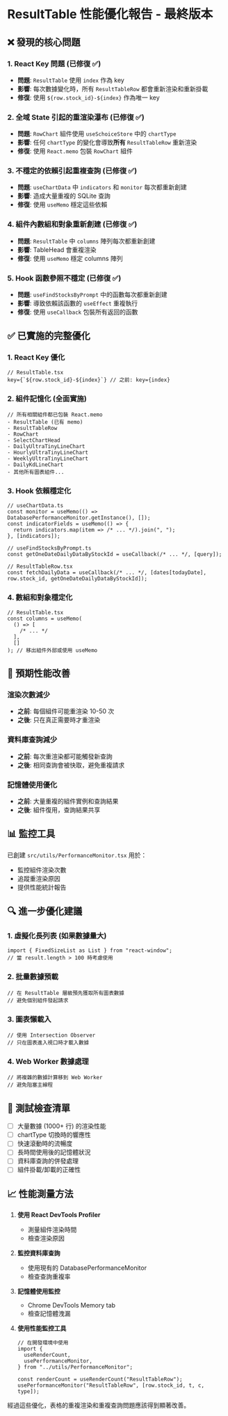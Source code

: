# ResultTable 性能優化報告 - 最終版本

## ❌ 發現的核心問題

### 1. **React Key 問題** (已修復 ✅)

- **問題**: `ResultTable` 使用 `index` 作為 key
- **影響**: 每次數據變化時，所有 `ResultTableRow` 都會重新渲染和重新掛載
- **修復**: 使用 `${row.stock_id}-${index}` 作為唯一 key

### 2. **全域 State 引起的重渲染瀑布** (已修復 ✅)

- **問題**: `RowChart` 組件使用 `useSchoiceStore` 中的 `chartType`
- **影響**: 任何 `chartType` 的變化會導致**所有** `ResultTableRow` 重新渲染
- **修復**: 使用 `React.memo` 包裝 `RowChart` 組件

### 3. **不穩定的依賴引起重複查詢** (已修復 ✅)

- **問題**: `useChartData` 中 `indicators` 和 `monitor` 每次都重新創建
- **影響**: 造成大量重複的 SQLite 查詢
- **修復**: 使用 `useMemo` 穩定這些依賴

### 4. **組件內數組和對象重新創建** (已修復 ✅)

- **問題**: `ResultTable` 中 `columns` 陣列每次都重新創建
- **影響**: TableHead 會重複渲染
- **修復**: 使用 `useMemo` 穩定 columns 陣列

### 5. **Hook 函數參照不穩定** (已修復 ✅)

- **問題**: `useFindStocksByPrompt` 中的函數每次都重新創建
- **影響**: 導致依賴該函數的 `useEffect` 重複執行
- **修復**: 使用 `useCallback` 包裝所有返回的函數

## ✅ 已實施的完整優化

### 1. React Key 優化

```tsx
// ResultTable.tsx
key={`${row.stock_id}-${index}`} // 之前: key={index}
```

### 2. 組件記憶化 (全面實施)

```tsx
// 所有相關組件都已包裝 React.memo
- ResultTable (已有 memo)
- ResultTableRow
- RowChart
- SelectChartHead
- DailyUltraTinyLineChart
- HourlyUltraTinyLineChart
- WeeklyUltraTinyLineChart
- DailyKdLineChart
- 其他所有圖表組件...
```

### 3. Hook 依賴穩定化

```tsx
// useChartData.ts
const monitor = useMemo(() => DatabasePerformanceMonitor.getInstance(), []);
const indicatorFields = useMemo(() => {
  return indicators.map(item => /* ... */).join(", ");
}, [indicators]);

// useFindStocksByPrompt.ts
const getOneDateDailyDataByStockId = useCallback(/* ... */, [query]);

// ResultTableRow.tsx
const fetchDailyData = useCallback(/* ... */, [dates[todayDate], row.stock_id, getOneDateDailyDataByStockId]);
```

### 4. 數組和對象穩定化

```tsx
// ResultTable.tsx
const columns = useMemo(
  () => [
    /* ... */
  ],
  []
); // 移出組件外部或使用 useMemo
```

## 🚀 **預期性能改善**

### 渲染次數減少

- **之前**: 每個組件可能重渲染 10-50 次
- **之後**: 只在真正需要時才重渲染

### 資料庫查詢減少

- **之前**: 每次重渲染都可能觸發新查詢
- **之後**: 相同查詢會被快取，避免重複請求

### 記憶體使用優化

- **之前**: 大量重複的組件實例和查詢結果
- **之後**: 組件復用，查詢結果共享

## 📊 **監控工具**

已創建 `src/utils/PerformanceMonitor.tsx` 用於：

- 監控組件渲染次數
- 追蹤重渲染原因
- 提供性能統計報告

## 🔍 **進一步優化建議**

### 1. 虛擬化長列表 (如果數據量大)

```tsx
import { FixedSizeList as List } from "react-window";
// 當 result.length > 100 時考慮使用
```

### 2. 批量數據預載

```tsx
// 在 ResultTable 層級預先獲取所有圖表數據
// 避免個別組件發起請求
```

### 3. 圖表懶載入

```tsx
// 使用 Intersection Observer
// 只在圖表進入視口時才載入數據
```

### 4. Web Worker 數據處理

```tsx
// 將複雜的數據計算移到 Web Worker
// 避免阻塞主線程
```

## 🧪 **測試檢查清單**

- [ ] 大量數據 (1000+ 行) 的渲染性能
- [ ] chartType 切換時的響應性
- [ ] 快速滾動時的流暢度
- [ ] 長時間使用後的記憶體狀況
- [ ] 資料庫查詢的併發處理
- [ ] 組件掛載/卸載的正確性

## 📈 **性能測量方法**

1. **使用 React DevTools Profiler**

   - 測量組件渲染時間
   - 檢查渲染原因

2. **監控資料庫查詢**

   - 使用現有的 DatabasePerformanceMonitor
   - 檢查查詢重複率

3. **記憶體使用監控**

   - Chrome DevTools Memory tab
   - 檢查記憶體洩漏

4. **使用性能監控工具**

   ```tsx
   // 在開發環境中使用
   import {
     useRenderCount,
     usePerformanceMonitor,
   } from "../utils/PerformanceMonitor";

   const renderCount = useRenderCount("ResultTableRow");
   usePerformanceMonitor("ResultTableRow", [row.stock_id, t, c, type]);
   ```

經過這些優化，表格的重複渲染和重複查詢問題應該得到顯著改善。
